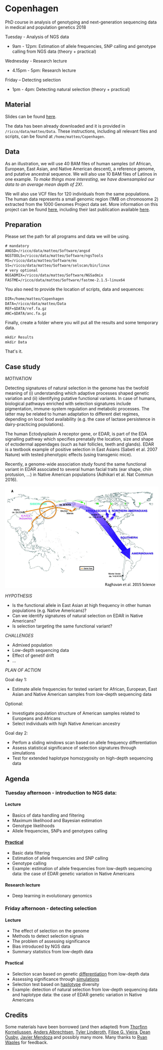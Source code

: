 # Copenhagen

PhD course in analysis of genotyping and next-generation sequencing data in medical and population genetics 2018

Tuesday - Analysis of NGS data
 - 9am - 12pm: Estimation of allele frequencies, SNP calling and genotype calling from NGS data (theory + practical)

Wednesday - Research lecture
 - 4.15pm - 5pm: Research lecture

Friday – Detecting selection
 - 1pm - 4pm: Detecting natural selection (theory + practical)

## Material

Slides can be found [here](https://github.com/mfumagalli/Copenhagen/tree/master/Slides).

The data has been already downloaded and it is provided in `/ricco/data/matteo/Data`.
These instructions, including all relevant files and scripts, can be found at `/home/matteo/Copenhagen`.

## Data

As an illustration, we will use 40 BAM files of human samples (of African, European, East Asian, and Native American descent), a reference genome, and putative ancestral sequence.
We will also use 10 BAM files of Latinos in one example.
*To make things more interesting, we have downsampled our data to an average mean depth of 2X!*.

We will also use VCF files for 120 individuals from the same populations.
The human data represents a small genomic region (1MB on chromosome 2) extracted from the 1000 Genomes Project data set.
More information on this project can be found [here](http://www.1000genomes.org/), including their last publication available [here](http://www.nature.com/nature/journal/v526/n7571/full/nature15393.html).

## Preparation

Please set the path for all programs and data we will be using.
```
# mandatory
ANGSD=/ricco/data/matteo/Software/angsd
NGSTOOLS=/ricco/data/matteo/Software/ngsTools
MS=/ricco/data/matteo/Software/ms
SS=/ricco/data/matteo/Software/selscan/bin/linux
# very optional
NGSADMIX=/ricco/data/matteo/Software/NGSadmix
FASTME=/ricco/data/matteo/Software/fastme-2.1.5-linux64
```
You also need to provide the location of scripts, data and sequences:
```
DIR=/home/matteo/Copenhagen
DATA=/ricco/data/matteo/Data
REF=$DATA/ref.fa.gz
ANC=$DATA/anc.fa.gz
```
Finally, create a folder where you will put all the results and some temporary data.
```
mkdir Results
mkdir Data
```
That's it.

## Case study

*MOTIVATION*

Detecting signatures of natural selection in the genome has the twofold meaning of (i) understanding which adaptive processes shaped genetic variation and (ii) identifying putative functional variants.
In case of humans, biological pathways enriched with selection signatures include pigmentation, immune-system regulation and metabolic processes.
The latter may be related to human adaptation to different diet regimes, depending on local food availability (e.g. the case of lactase persistence in dairy-practicing populations).

The human Ectodysplasin A receptor gene, or EDAR, is part of the EDA signalling pathway which specifies prenatally the location, size and shape of ectodermal appendages (such as hair follicles, teeth and glands).
EDAR is a textbook example of positive selection in East Asians (Sabeti et al. 2007 Nature) with tested phenotypic effects (using transgenic mice).

Recently, a genome-wide association study found the same functional variant in EDAR associated to several human facial traits (ear shape, chin protusion, ...) in Native American populations (Adhikari et al. Nat Commun 2016).

![](Slides/NGS_analysis/Pics/practical.png)


*HYPOTHESIS*

- Is the functional allele in East Asian at high frequency in other human populations (e.g. Native Americans)?
- Can we identify signatures of natural selection on EDAR in Native Americans?
- Is selection targeting the same functional variant?

*CHALLENGES*
- Admixed population
- Low-depth sequencing data
- Effect of genetif drift
- ...

*PLAN OF ACTION*

Goal day 1:

- Estimate allele frequencies for tested variant for African, European, East Asian and Native American samples from low-depth sequencing data

Optional:
- Investigate population structure of American samples related to Europeans and Africans
- Select individuals with high Native American ancestry

Goal day 2:

- Perfom a sliding windows scan based on allele frequency differentiation
- Assess statistical significance of selection signatures through simulations
- Test for extended haplotype homozygosity on high-depth sequencing data

## Agenda

### Tuesday afternoon -  introduction to NGS data:

#### Lecture

* Basics of data handling and filtering
* Maximum likelihood and Bayesian estimation
* Genotype likelihoods
* Allele frequencies, SNPs and genotypes calling

#### [Practical](Files/day1.md)

* Basic data filtering
* Estimation of allele frequencies and SNP calling
* Genotype calling
* Example: estimation of allele frequencies from low-depth sequencing data: the case of EDAR genetic variation in Native Americans

#### Research lecture

* Deep learning in evolutionary genomics

### Friday afternoon - detecting selection

#### Lecture

* The effect of selection on the genome
* Methods to detect selection signals
* The problem of assessing significance
* Bias introduced by NGS data
* Summary statistics from low-depth data

#### Practical

* Selection scan based on genetic [differentiation](Files/day2a.md) from low-depth data
* Assessing significance through [simulations](Files/day2b.md)
* Selection test based on [haplotype](Files/day2c.md) diversity
* Example: detection of natural selection from low-depth sequencing data and haplotype data: the case of EDAR genetic variation in Native Americans


## Credits

Some materials have been borrowed (and then adapted) from [Thorfinn Korneliussen](http://scholar.google.co.uk/citations?user=-YNWF4AAAAAJ&hl=en), [Anders Albrechtsen](http://popgen.dk/albrecht/web/WelcomePage.html), [Tyler Linderoth](http://scholar.google.com/citations?user=dTuxmzkAAAAJ&hl=en), [Filipe G. Vieira](http://scholar.google.com/citations?user=gvZmPNQAAAAJ&hl=en), [Dean Ousby](https://www.linkedin.com/in/deanousby), [Javier Mendoza](https://www.ucl.ac.uk/candela/candela-news/new-fellow-javiermendoza) and possibly many more. Many thanks to [Ryan Waples](http://www1.bio.ku.dk/english/Staff/?pure=en/persons/545443) for feedback.


